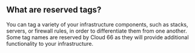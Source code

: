 


## What are reserved tags?

You can tag a variety of your infrastructure components, such as stacks, servers, or firewall rules, in order to differentiate them from one another. Some tag names are reserved by Cloud 66 as they will provide additional functionality to your infrastructure.

